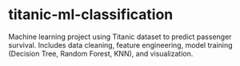 # titanic-ml-classification
Machine learning project using Titanic dataset to predict passenger survival. Includes data cleaning, feature engineering, model training (Decision Tree, Random Forest, KNN), and visualization.

